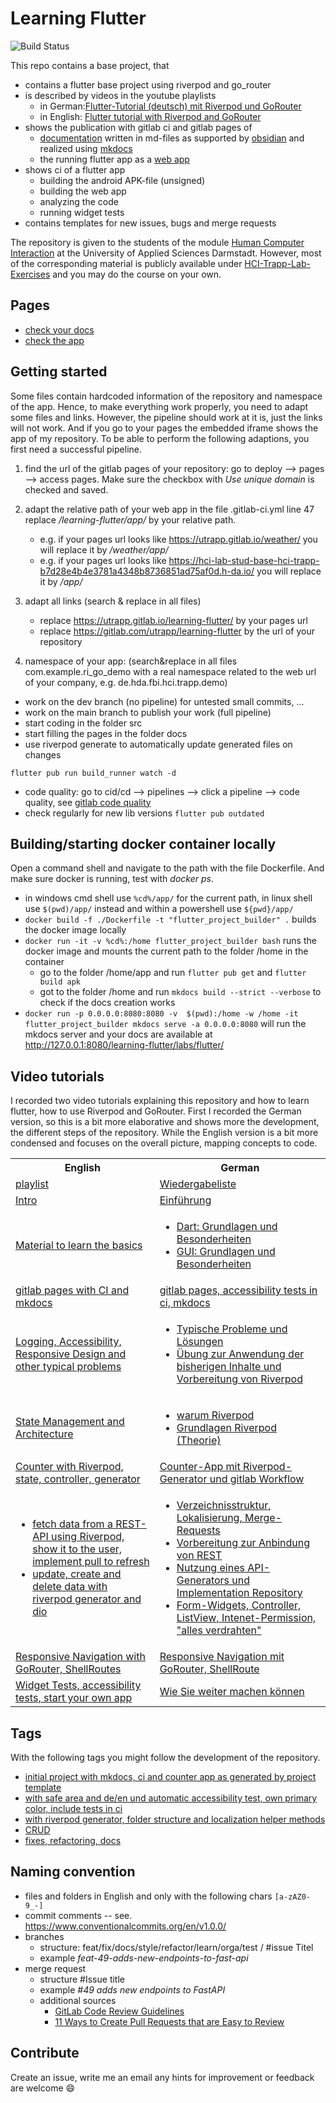 # Learning Flutter

![Build Status](https://code.fbi.h-da.de/hci-trapp/hci-lab-studi-wise23-24/hciMo-4-Huynh_Lehr_Reining_Schultze_Tan/badges/main/pipeline.svg)

This repo contains a base project, that

- contains a flutter base project using riverpod and go_router
- is described by videos in the youtube playlists
  - in German:[Flutter-Tutorial (deutsch) mit Riverpod und GoRouter](https://www.youtube.com/playlist?list=PLosiZFS_rnz4QLGoivxmL8thtp9la79eW)
  - in English: [Flutter tutorial with Riverpod and GoRouter](https://www.youtube.com/playlist?list=PLosiZFS_rnz6GE9SJPoVrmHB3wndU6K_Q)
- shows the publication with gitlab ci and gitlab pages of
  - [documentation](https://hcimo-4-huynh-lehr-reining-schultze-tan-hci-trap-5088c442cb8d4f.h-da.io/docs/) written in md-files as supported by [obsidian](https://obsidian.md/) and realized using [mkdocs](https://www.mkdocs.org/)
  - the running flutter app as a [web app](https://hcimo-4-huynh-lehr-reining-schultze-tan-hci-trap-5088c442cb8d4f.h-da.io/app/)
- shows ci of a flutter app
  - building the android APK-file (unsigned)
  - building the web app
  - analyzing the code
  - running widget tests
- contains templates for new issues, bugs and merge requests

The repository is given to the students of the module [Human Computer Interaction](https://obs.fbi.h-da.de/mhb/modul.php?nr=30.7328&sem=20212) at the University of Applied Sciences Darmstadt.
However, most of the corresponding material is publicly available under [HCI-Trapp-Lab-Exercises](https://hci-trapp.h-da.io/hci-lab-exercises/) and you may do the course on your own.

## Pages

- [check your docs](https://hcimo-4-huynh-lehr-reining-schultze-tan-hci-trap-5088c442cb8d4f.h-da.io/docs/)
- [check the app](https://hcimo-4-huynh-lehr-reining-schultze-tan-hci-trap-5088c442cb8d4f.h-da.io/app/)

## Getting started

Some files contain hardcoded information of the repository and namespace of the app. Hence, to make everything work properly, you need to adapt some files and links. However, the pipeline should work at it is, just the links will not work. And if you go to your pages the embedded iframe shows the app of my repository. To be able to perform the following adaptions, you first need a successful pipeline.

1. find the url of the gitlab pages of your repository: go to deploy --> pages --> access pages. Make sure the checkbox with _Use unique domain_ is checked and saved.

2. adapt the relative path of your web app in the file .gitlab-ci.yml line 47 replace _/learning-flutter/app/_ by your relative path.

   - e.g. if your pages url looks like https://utrapp.gitlab.io/weather/ you will replace it by _/weather/app/_
   - e.g. if your pages url looks like https://hci-lab-stud-base-hci-trapp-b7d28e4b4e3781a4348b8736851ad75af0d.h-da.io/ you will replace it by _/app/_

3. adapt all links (search & replace in all files)

   - replace https://utrapp.gitlab.io/learning-flutter/ by your pages url
   - replace https://gitlab.com/utrapp/learning-flutter by the url of your repository

4. namespace of your app: (search&replace in all files com.example.ri_go_demo with a real namespace related to the web url of your company, e.g. de.hda.fbi.hci.trapp.demo)

- work on the dev branch (no pipeline) for untested small commits, ...
- work on the main branch to publish your work (full pipeline)
- start coding in the folder src
- start filling the pages in the folder docs
- use riverpod generate to automatically update generated files on changes

```
flutter pub run build_runner watch -d
```

- code quality: go to cid/cd --> pipelines --> click a pipeline --> code quality, see [gitlab code quality](https://docs.gitlab.com/ee/ci/testing/code_quality.html)
- check regularly for new lib versions `flutter pub outdated`

## Building/starting docker container locally

Open a command shell and navigate to the path with the file Dockerfile. And make sure docker is running, test with _docker ps_.

- in windows cmd shell use `%cd%/app/` for the current path, in linux shell use `$(pwd)/app/` instead and within a powershell use `${pwd}/app/`
- `docker build -f ./Dockerfile -t "flutter_project_builder" .` builds the docker image locally
- `docker run -it -v %cd%:/home flutter_project_builder bash` runs the docker image and mounts the current path to the folder /home in the container
  - go to the folder /home/app and run `flutter pub get` and `flutter build apk`
  - got to the folder /home and run `mkdocs build --strict --verbose` to check if the docs creation works
- `docker run -p 0.0.0.0:8080:8080 -v  $(pwd):/home -w /home -it flutter_project_builder mkdocs serve -a 0.0.0.0:8080` will run the mkdocs server and your docs are available at http://127.0.0.1:8080/learning-flutter/labs/flutter/

## Video tutorials

I recorded two video tutorials explaining this repository and how to learn flutter, how to use Riverpod and GoRouter. First I recorded the German version, so this is a bit more elaborative and shows more the development, the different steps of the repository. While the English version is a bit more condensed and focuses on the overall picture, mapping concepts to code.

<table>
  <tbody>
    <tr>
      <th>English</th>
      <th>German</th>
    </tr>
    <tr>
    <td><a href="https://www.youtube.com/playlist?list=PLosiZFS_rnz6GE9SJPoVrmHB3wndU6K_Q">playlist</a></td> <td><a href="https://www.youtube.com/playlist?list=PLosiZFS_rnz4QLGoivxmL8thtp9la79eW">Wiedergabeliste</a></td>
    </tr>
    <tr>
      <td><a href="https://www.youtube.com/watch?v=XoBddlNX1_E&list=PLosiZFS_rnz6GE9SJPoVrmHB3wndU6K_Q&index=1&pp=gAQBiAQB">Intro</a></td>
      <td><a href="https://www.youtube.com/watch?v=tA6sKYexoQM">Einführung</a></td>
    </tr>
    <tr>
      <td><a href="https://www.youtube.com/watch?v=FsIjhEAeZDs">Material to learn the basics</a></td>
      <td><ul><li><a href="https://www.youtube.com/watch?v=rJQIER25YI0">Dart: Grundlagen und Besonderheiten</a></li><li><a href="https://www.youtube.com/watch?v=xUiZKa1kTdw">GUI: Grundlagen und Besonderheiten</a></li></td>
    </tr>
    <tr>
      <td><a href="https://www.youtube.com/watch?v=KzvyjQcRUZs">gitlab pages with CI and mkdocs</a></td>
      <td><a href="https://www.youtube.com/watch?v=CX94bzfqTOo">gitlab pages, accessibility tests in ci, mkdocs</a></td>
    </tr>
    <tr>
      <td><a href="https://www.youtube.com/watch?v=k0ZnGjzpBwo">Logging, Accessibility, Responsive Design and other typical problems</a></td>
      <td><ul><li><a href="https://www.youtube.com/watch?v=8_WBlYk_3nY">Typische Probleme und Lösungen</a></li><li><a href="https://www.youtube.com/watch?v=J8MtGYcvoX8">Übung zur Anwendung der bisherigen Inhalte und Vorbereitung von Riverpod</a></li></ul></td>
    </tr>
    <tr>
      <td><a href="https://www.youtube.com/watch?v=gmUdwu32K2g">State Management and Architecture</a></td>
      <td><ul><li><a href="https://www.youtube.com/watch?v=RZrLMU1Op08">warum Riverpod</a></li>
      <li><a href="https://www.youtube.com/watch?v=U18Y5LVEkJg">Grundlagen Riverpod (Theorie)</a></li></ul></td>
    </tr>
    <tr>
      <td><a href="https://www.youtube.com/watch?v=c2fv3oua2GU">Counter with Riverpod, state, controller, generator</a></td>
      <td><a href="https://www.youtube.com/watch?v=D_NIYnP1kaw">Counter-App mit Riverpod-Generator und gitlab Workflow</a></td>
    </tr>
    <tr>
      <td><ul><li><a href="https://www.youtube.com/watch?v=lIBxLrtz7nc">fetch data from a REST-API using Riverpod, show it to the user, implement pull to refresh</a></li><li><a href="https://www.youtube.com/watch?v=iYnXjVmN4UQ">update, create and delete data with riverpod generator and dio</a></li></ul></td>
      <td><ul><li><a href="https://www.youtube.com/watch?v=gsQ-eQQLkBg">Verzeichnisstruktur, Lokalisierung, Merge-Requests</a></li><li><a href="https://www.youtube.com/watch?v=jLYjr5DMfg0">Vorbereitung zur Anbindung von REST</a></li><li><a href="https://www.youtube.com/watch?v=P5Kn8qZcvls">Nutzung eines API-Generators und Implementation Repository</a></li><li><a href="https://www.youtube.com/watch?v=9FMKkaynaXk">Form-Widgets, Controller, ListView, Intenet-Permission, "alles verdrahten"</a></li></ul></td>
    </tr>
    <tr>
      <td><a href="https://www.youtube.com/watch?v=9c5A-iaiLqI"> Responsive Navigation with GoRouter, ShellRoutes</a></td>
      <td><a href="https://www.youtube.com/watch?v=m--Ayq140JI">Responsive Navigation mit GoRouter, ShellRoute</a></td>
    </tr>
    <tr>
      <td><a href="https://www.youtube.com/watch?v=zAWCOgjSkU4">Widget Tests, accessibility tests, start your own app</a></td>
      <td><a href="https://www.youtube.com/watch?v=rgQQKBaHEA8">Wie Sie weiter machen können</a></td>
    </tr>
  </tbody>
</table>

## Tags

With the following tags you might follow the development of the repository.

- [initial project with mkdocs, ci and counter app as generated by project template](https://gitlab.com/utrapp/learning-flutter/-/tags/v0.0.1)
- [with safe area and de/en und automatic accessibility test, own primary color, include tests in ci](https://gitlab.com/utrapp/learning-flutter/-/tags/v0.0.2)
- [with riverpod generator, folder structure and localization helper methods](https://gitlab.com/utrapp/learning-flutter/-/tags/v0.0.3)
- [CRUD](https://gitlab.com/utrapp/learning-flutter/-/tags/v0.0.4)
- [fixes, refactoring, docs](https://gitlab.com/utrapp/learning-flutter/-/tags/v1.0.0)

## Naming convention

- files and folders in English and only with the following chars `[a-zAZ0-9_-]`
- commit comments -- see. https://www.conventionalcommits.org/en/v1.0.0/
- branches
  - structure: feat/fix/docs/style/refactor/learn/orga/test / #issue Titel
  - example _feat-49-adds-new-endpoints-to-fast-api_
- merge request
  - structure #Issue title
  - example _#49 adds new endpoints to FastAPI_
  - additional sources
    - [GitLab Code Review Guidelines](https://docs.gitlab.com/ee/development/code_review.html)
    - [11 Ways to Create Pull Requests that are Easy to Review](https://www.pullrequest.com/blog/11-ways-to-create-pull-requests-that-are-easy-to-review/)

## Contribute

Create an issue, write me an email any hints for improvement or feedback are welcome :smile:

